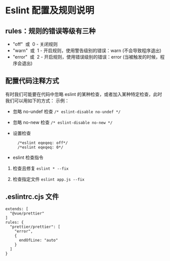 # Eslint 配置及规则说明

## rules：规则的错误等级有三种

- "off"  或  0 - 关闭规则
- "warn"  或  1 - 开启规则，使用警告级别的错误：warn (不会导致程序退出)
- "error"  或  2 - 开启规则，使用错误级别的错误：error (当被触发的时候，程序会退出)

## 配置代码注释方式

有时我们可能要在代码中忽略 eslint 的某种检查，或者加入某种特定检查，此时我们可以用如下的方式：
示例：

- 忽略 no-undef 检查 `/* eslint-disable no-undef */`

- 忽略 no-new 检查 `/* eslint-disable no-new */`

- 设置检查

  ```code
    /*eslint eqeqeq: off*/
    /*eslint eqeqeq: 0*/
  ```

- eslint 检查指令

1. 检查且修复 `eslint * --fix`

2. 检查指定文件 `eslint app.js --fix`

## .eslintrc.cjs 文件

```code
extends: [
  "@vue/prettier"
]
rules: {
  "prettier/prettier": [
    "error",
    {
      endOfLine: "auto"
    }
  ]
}
```
